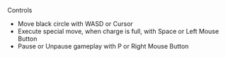 Controls
- Move black circle with WASD or Cursor
- Execute special move, when charge is full, with Space or Left Mouse Button
- Pause or Unpause gameplay with P or Right Mouse Button
